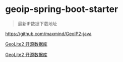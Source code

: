 # geoip-spring-boot-starter

> 最新IP数据下载地址

https://github.com/maxmind/GeoIP2-java


[GeoLite2 开源数据库](https://github.com/gongruihua/geoip2)

[GeoLite2 开源数据库](https://github.com/P3TERX/GeoLite.mmdb)






